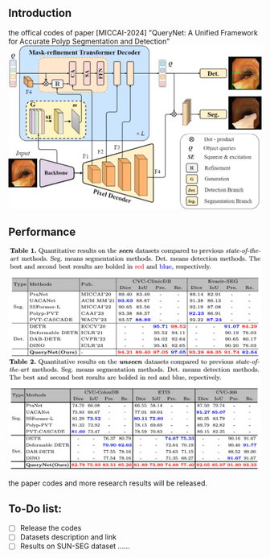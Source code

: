 ## Introduction
the offical codes of paper [MICCAI-2024] "QueryNet: A Unified Framework for Accurate Polyp Segmentation and Detection"
![query_net](/Figures/query_net.png "QueryNet")

## Performance
![seen](/Figures/seen_results.png "Seen_Results")
![unseen](/Figures/unseen_results.png "Unseen_Results")

the paper codes and more research results will be released.
## To-Do list:
- [ ] Release the codes
- [ ] Datasets description and link
- [ ] Results on SUN-SEG dataset
......
